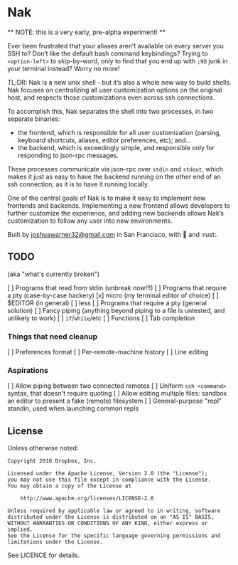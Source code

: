 # Nak

** NOTE: this is a very early, pre-alpha experiment! **

Ever been frustrated that your aliases aren’t available on every server you SSH to? Don’t like the default bash command keybindings? Trying to `<option-left>` to skip-by-word, only to find that you end up with `;9D` junk in your terminal instead? Worry no more!

TL;DR: Nak is a new unix shell - but it’s also a whole new way to build shells.  Nak focuses on centralizing all user customization options on the original host, and respects those customizations even across ssh connections.

To accomplish this, Nak separates the shell into two processes, in two separate binaries:

- the frontend, which is responsible for all user customization (parsing, keyboard shortcuts, aliases, editor preferences, etc); and…
- the backend, which is exceedingly simple, and responsible only for responding to json-rpc messages.

These processes communicate via json-rpc over `stdin` and `stdout`, which makes it just as easy to have the backend running on the other end of an ssh connection, as it is to have it running locally.

One of the central goals of Nak is to make it easy to implement new frontends and backends. Implementing a new frontend allows developers to further customize the experience, and adding new backends allows Nak’s customization to follow any user into new environments.

Built by joshuawarner32@gmail.com in San Francisco, with 💜 and :rust:.

## TODO

(aka "what's currently broken")

[ ] Programs that read from stdin (unbreak now!!!)
[ ] Programs that require a pty (case-by-case hackery)
  [x] micro (my terminal editor of choice)
  [ ] $EDITOR (in general)
  [ ] less
[ ] Programs that require a pty (general solution)
[ ] Fancy piping (anything beyond piping to a file is untested, and unlikely to work)
[ ] `if`/`while`/etc
[ ] Functions
[ ] Tab completion

### Things that need cleanup

[ ] Preferences format
[ ] Per-remote-machine history
[ ] Line editing

### Aspirations

[ ] Allow piping between two connected remotes
[ ] Uniform `ssh <command>` syntax, that doesn't require quoting
[ ] Allow editing multiple files: sandbox an editor to present a fake (remote) filesystem
[ ] General-purpose "repl" standin, used when launching common repls

## License
Unless otherwise noted:

```
Copyright 2018 Dropbox, Inc.

Licensed under the Apache License, Version 2.0 (the "License");
you may not use this file except in compliance with the License.
You may obtain a copy of the License at

    http://www.apache.org/licenses/LICENSE-2.0

Unless required by applicable law or agreed to in writing, software
distributed under the License is distributed on an "AS IS" BASIS,
WITHOUT WARRANTIES OR CONDITIONS OF ANY KIND, either express or implied.
See the License for the specific language governing permissions and
limitations under the License.
```
See LICENCE for details.

